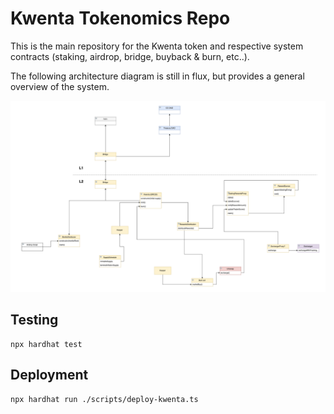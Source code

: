 # Kwenta Tokenomics Repo

This is the main repository for the Kwenta token and respective system contracts (staking, airdrop, bridge, buyback & burn, etc..). 

The following architecture diagram is still in flux, but provides a general overview of the system.

![Kwenta Token System Architecture Diagram](img/architecture-diagram.png)

## Testing

```
npx hardhat test
```

## Deployment

```
npx hardhat run ./scripts/deploy-kwenta.ts
```
